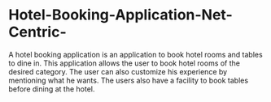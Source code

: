 # Hotel-Booking-Application-Net-Centric-
A hotel booking application is an application to book hotel rooms and tables to dine in. This application allows the user to book hotel rooms of the desired category. The user can also customize his experience by mentioning what he wants. The users also have a facility to book tables before dining at the hotel. 

